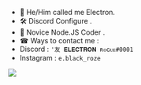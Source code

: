 - 👋 He/Him called me Electron.
- 🛠 Discord Configure .
- 🎈 Novice Node.JS Coder .
- ☎ Ways to contact me :
- Discord : `'友 𝐄𝐋𝐄𝐂𝐓𝐑𝐎𝐍 ʀᴏɢᴜᴇ#0001`
- Instagram : `e.black_roze`

<img align="center" src="https://github-readme-stats.vercel.app/api/<CARD_TYPE>/?username=<USERNAME>&theme=<THEME_NAME>" />
<!---
ElectroN404/ElectroN404 is a ✨ special ✨ repository because its `README.md` (this file) appears on your GitHub profile.
You can click the Preview link to take a look at your changes.
--->
